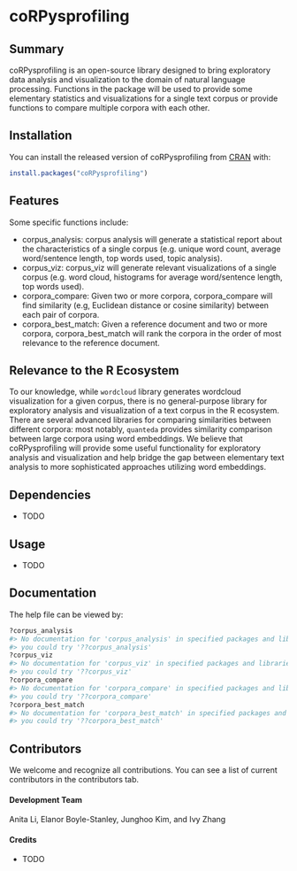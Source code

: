
<!-- README.md is generated from README.Rmd. Please edit that file -->

# coRPysprofiling

<!-- badges: start -->

<!-- badges: end -->

## Summary

coRPysprofiling is an open-source library designed to bring exploratory
data analysis and visualization to the domain of natural language
processing. Functions in the package will be used to provide some
elementary statistics and visualizations for a single text corpus or
provide functions to compare multiple corpora with each other.

## Installation

You can install the released version of coRPysprofiling from
[CRAN](https://CRAN.R-project.org) with:

``` r
install.packages("coRPysprofiling")
```

## Features

Some specific functions include:

  - corpus\_analysis: corpus analysis will generate a statistical report
    about the characteristics of a single corpus (e.g. unique word
    count, average word/sentence length, top words used, topic
    analysis).
  - corpus\_viz: corpus\_viz will generate relevant visualizations of a
    single corpus (e.g. word cloud, histograms for average word/sentence
    length, top words used).
  - corpora\_compare: Given two or more corpora, corpora\_compare will
    find similarity (e.g, Euclidean distance or cosine similarity)
    between each pair of corpora.
  - corpora\_best\_match: Given a reference document and two or more
    corpora, corpora\_best\_match will rank the corpora in the order of
    most relevance to the reference document.

## Relevance to the R Ecosystem

To our knowledge, while `wordcloud` library generates wordcloud
visualization for a given corpus, there is no general-purpose library
for exploratory analysis and visualization of a text corpus in the R
ecosystem. There are several advanced libraries for comparing
similarities between different corpora: most notably, `quanteda`
provides similarity comparison between large corpora using word
embeddings. We believe that coRPysprofiling will provide some useful
functionality for exploratory analysis and visualization and help bridge
the gap between elementary text analysis to more sophisticated
approaches utilizing word embeddings.

## Dependencies

  - TODO

## Usage

  - TODO

## Documentation

The help file can be viewed by:

``` r
?corpus_analysis
#> No documentation for 'corpus_analysis' in specified packages and libraries:
#> you could try '??corpus_analysis'
?corpus_viz
#> No documentation for 'corpus_viz' in specified packages and libraries:
#> you could try '??corpus_viz'
?corpora_compare
#> No documentation for 'corpora_compare' in specified packages and libraries:
#> you could try '??corpora_compare'
?corpora_best_match
#> No documentation for 'corpora_best_match' in specified packages and libraries:
#> you could try '??corpora_best_match'
```

## Contributors

We welcome and recognize all contributions. You can see a list of
current contributors in the contributors tab.

#### Development Team

Anita Li, Elanor Boyle-Stanley, Junghoo Kim, and Ivy Zhang

#### Credits

  - TODO
